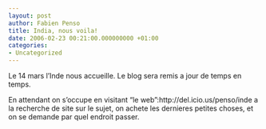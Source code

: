 ```yaml
---
layout: post
author: Fabien Penso
title: India, nous voila!
date: 2006-02-23 00:21:00.000000000 +01:00
categories:
- Uncategorized
---
```

<p>Le 14 mars l’Inde nous accueille. Le blog sera remis a jour de temps en temps.</p>

<p>En attendant on s’occupe en visitant “le web”:http://del.icio.us/penso/inde a la recherche de site sur le sujet, on achete les dernieres petites choses, et on se demande par quel endroit passer.</p>
